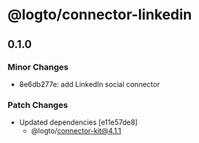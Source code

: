 # @logto/connector-linkedin

## 0.1.0

### Minor Changes

- 8e6db277e: add LinkedIn social connector

### Patch Changes

- Updated dependencies [e11e57de8]
  - @logto/connector-kit@4.1.1
